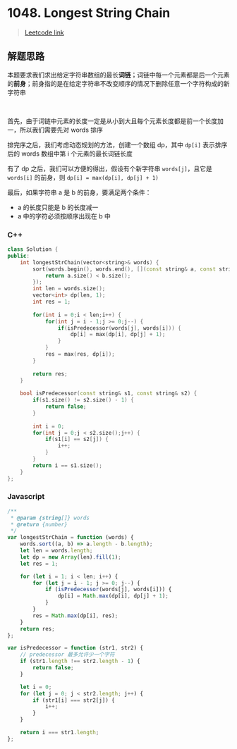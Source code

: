 # 1048. Longest String Chain

> [Leetcode link](https://leetcode.com/problems/longest-string-chain/)



## 解题思路

本题要求我们求出给定字符串数组的最长**词链**；词链中每一个元素都是后一个元素的**前身**；前身指的是在给定字符串不改变顺序的情况下删除任意一个字符构成的新字符串

<br />

首先，由于词链中元素的长度一定是从小到大且每个元素长度都是前一个长度加一，所以我们需要先对 words 排序

排完序之后，我们考虑动态规划的方法，创建一个数组 dp，其中 `dp[i]` 表示排序后的 words 数组中第 i 个元素的最长词链长度

有了 dp 之后，我们可以方便的得出，假设有个新字符串 `words[j]`，且它是 `words[i]` 的前身，则 `dp[i] = max(dp[i], dp[j] + 1)`

最后，如果字符串 a 是 b 的前身，要满足两个条件：

- a 的长度只能是 b 的长度减一
- a 中的字符必须按顺序出现在 b 中



### C++

```cpp
class Solution {
public:
    int longestStrChain(vector<string>& words) {
        sort(words.begin(), words.end(), [](const string& a, const string& b){
            return a.size() < b.size();
        });
        int len = words.size();
        vector<int> dp(len, 1);
        int res = 1;
        
        for(int i = 0;i < len;i++) {
            for(int j = i - 1;j >= 0;j--) {
                if(isPredecessor(words[j], words[i])) {
                    dp[i] = max(dp[i], dp[j] + 1);
                }
            }
            res = max(res, dp[i]);
        }
        
        return res;
    }
    
    bool isPredecessor(const string& s1, const string& s2) {
        if(s1.size() != s2.size() - 1) {
            return false;
        }
        
        int i = 0;
        for(int j = 0;j < s2.size();j++) {
            if(s1[i] == s2[j]) {
                i++;
            }
        }
        return i == s1.size();
    }
};
```



### Javascript

```js
/**
 * @param {string[]} words
 * @return {number}
 */
var longestStrChain = function (words) {
	words.sort((a, b) => a.length - b.length);
	let len = words.length;
	let dp = new Array(len).fill(1);
	let res = 1;

	for (let i = 1; i < len; i++) {
		for (let j = i - 1; j >= 0; j--) {
			if (isPredecessor(words[j], words[i])) {
				dp[i] = Math.max(dp[i], dp[j] + 1);
			}
		}
		res = Math.max(dp[i], res);
	}
	return res;
};

var isPredecessor = function (str1, str2) {
	// predecessor 最多允许少一个字符
	if (str1.length !== str2.length - 1) {
		return false;
	}

	let i = 0;
	for (let j = 0; j < str2.length; j++) {
		if (str1[i] === str2[j]) {
			i++;
		}
	}

	return i === str1.length;
};
```

